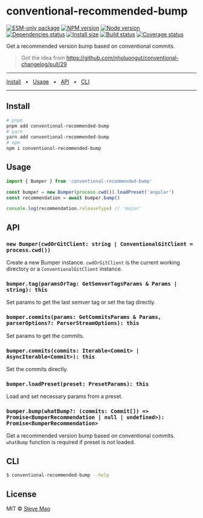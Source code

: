 # conventional-recommended-bump

[![ESM-only package][package]][package-url]
[![NPM version][npm]][npm-url]
[![Node version][node]][node-url]
[![Dependencies status][deps]][deps-url]
[![Install size][size]][size-url]
[![Build status][build]][build-url]
[![Coverage status][coverage]][coverage-url]

[package]: https://img.shields.io/badge/package-ESM--only-ffe536.svg
[package-url]: https://nodejs.org/api/esm.html

[npm]: https://img.shields.io/npm/v/conventional-recommended-bump.svg
[npm-url]: https://npmjs.com/package/conventional-recommended-bump

[node]: https://img.shields.io/node/v/conventional-recommended-bump.svg
[node-url]: https://nodejs.org

[deps]: https://img.shields.io/librariesio/release/npm/conventional-recommended-bump
[deps-url]: https://libraries.io/npm/conventional-recommended-bump/tree

[size]: https://packagephobia.com/badge?p=conventional-recommended-bump
[size-url]: https://packagephobia.com/result?p=conventional-recommended-bump

[build]: https://img.shields.io/github/actions/workflow/status/nholuongut/conventional-changelog/tests.yaml?branch=master
[build-url]: https://github.com/nholuongut/conventional-changelog/actions

[coverage]: https://coveralls.io/repos/github/nholuongut/conventional-changelog/badge.svg?branch=master
[coverage-url]: https://coveralls.io/github/nholuongut/conventional-changelog?branch=master

Get a recommended version bump based on conventional commits.

> Got the idea from https://github.com/nholuongut/conventional-changelog/pull/29

<hr />
<a href="#install">Install</a>
<span>&nbsp;&nbsp;•&nbsp;&nbsp;</span>
<a href="#usage">Usage</a>
<span>&nbsp;&nbsp;•&nbsp;&nbsp;</span>
<a href="#api">API</a>
<span>&nbsp;&nbsp;•&nbsp;&nbsp;</span>
<a href="#cli">CLI</a>
<br />
<hr />

## Install

```bash
# pnpm
pnpm add conventional-recommended-bump
# yarn
yarn add conventional-recommended-bump
# npm
npm i conventional-recommended-bump
```

## Usage

```js
import { Bumper } from 'conventional-recommended-bump'

const bumper = new Bumper(process.cwd()).loadPreset('angular')
const recommendation = await bumper.bump()

console.log(recommendation.releaseType) // 'major'
```

## API

### `new Bumper(cwdOrGitClient: string | ConventionalGitClient = process.cwd())`

Create a new Bumper instance. `cwdOrGitClient` is the current working directory or a `ConventionalGitClient` instance.

### `bumper.tag(paramsOrTag: GetSemverTagsParams & Params | string): this`

Set params to get the last semver tag or set the tag directly.

### `bumper.commits(params: GetCommitsParams & Params, parserOptions?: ParserStreamOptions): this`

Set params to get the commits.

### `bumper.commits(commits: Iterable<Commit> | AsyncIterable<Commit>): this`

Set the commits directly.

### `bumper.loadPreset(preset: PresetParams): this`

Load and set necessary params from a preset.

### `bumper.bump(whatBump?: (commits: Commit[]) => Promise<BumperRecommendation | null | undefined>): Promise<BumperRecommendation>`

Get a recommended version bump based on conventional commits. `whatBump` function is required if preset is not loaded.

## CLI

```sh
$ conventional-recommended-bump --help
```

## License

MIT © [Steve Mao](https://github.com/stevemao)
